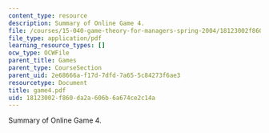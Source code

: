 ```yaml
---
content_type: resource
description: Summary of Online Game 4.
file: /courses/15-040-game-theory-for-managers-spring-2004/18123002f860da2a606b6a674ce2c14a_game4.pdf
file_type: application/pdf
learning_resource_types: []
ocw_type: OCWFile
parent_title: Games
parent_type: CourseSection
parent_uid: 2e68666a-f17d-7dfd-7a65-5c84273f6ae3
resourcetype: Document
title: game4.pdf
uid: 18123002-f860-da2a-606b-6a674ce2c14a
---
```

Summary of Online Game 4.


